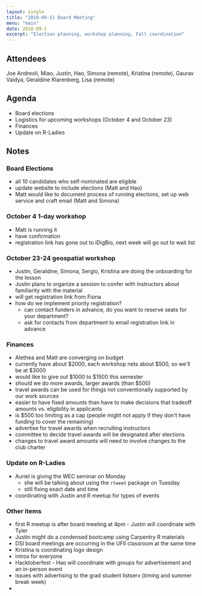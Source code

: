 ```yaml
---
layout: single
title: "2018-09-11 Board Meeting"
menu: "main"
date: 2018-09-1
excerpt: "Election planning, workshop planning, Fall coordination"
---
```


## Attendees
Joe Andreoli, Miao, Justin, Hao, Simona (remote), Kristina (remote), Gaurav Vaidya, Geraldine Klarenberg, Lisa (remote)

## Agenda
* Board elections
* Logistics for upcoming workshops (October 4 and October 23)
* Finances
* Update on R-Ladies

## Notes

### Board Elections
* all 10 candidates who self-nominated are eligible
* update website to include elections (Matt and Hao)
* Matt would like to document process of running elections, set up web service and craft email (Matt and Simona)

### October 4 1-day workshop
* Matt is running it
* have confirmation 
* registration link has gone out to iDigBio, next week will go out to wait list

### October 23-24 geospatial workshop
* Justin, Geraldine, Simona, Sergio, Kristina are doing the onboarding for the lesson
* Justin plans to organize a session to confer with instructors about familiarity with the material
* will get registration link from Fiona
* how do we implement priority registration?
  - can contact funders in advance, do you want to reserve seats for your department?
  - ask for contacts from department to email registration link in advance

### Finances
* Alethea and Matt are converging on budget
* currently have about $2000, each workshop nets about $500, so we'll be at $3000
* would like to give out $1000 to $1500 this semester
* should we do more awards, larger awards (than $500)
* travel awards can be used for things not conventionally supported by our work sources
* easier to have fixed amounts than have to make decisions that tradeoff amounts vs. eligibility in applicants
* is $500 too limiting as a cap (people might not apply if they don't have funding to cover the remaining)
* advertise for travel awards when recruiting instructors
* committee to decide travel awards will be designated after elections
* changes to travel award amounts will need to involve changes to the club charter

### Update on R-Ladies
* Auriel is giving the WEC seminar on Monday
  - she will be talking about using the `rtweet` package on Tuesday
  - still fixing exact date and time 
* coordinating with Justin and R meetup for types of events

### Other items
* first R meetup is after board meeting at 4pm - Justin will coordinate with Tyler
* Justin might do a condensed bootcamp using Carpentry R materials
* DSI board meetings are occurring in the UFII classroom at the same time
* Kristina is coordinating logo design
* intros for everyone
* Hacktoberfest - Hao will coordinate with groups for advertisement and an in-person event
* issues with advertising to the grad student listserv (timing and summer break week)
* 
